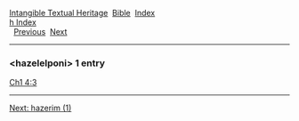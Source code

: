 [Intangible Textual Heritage](../../index)  [Bible](../index) 
[Index](index)   
[h Index](_h_)  
  [Previous](c05257)  [Next](c05259) 

------------------------------------------------------------------------

### &lt;hazelelponi&gt; 1 entry

[Ch1 4:3](../kjv/ch1004.htm#003)  

------------------------------------------------------------------------

[Next: hazerim (1)](c05259)

